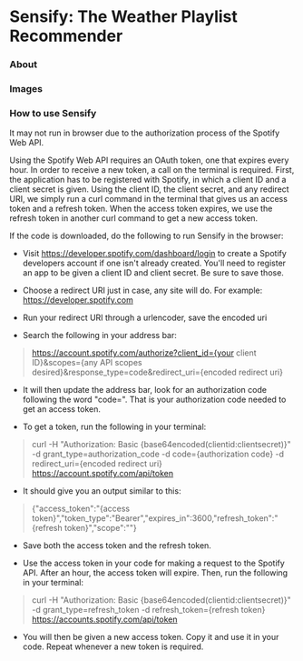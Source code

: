 # Sensify: The Weather Playlist Recommender

### About 

### Images 

### How to use Sensify
It may not run in browser due to the authorization process of the Spotify Web API.

Using the Spotify Web API requires an OAuth token, one that expires every hour. In order to receive a new token, a call on the terminal is required. First, the application has to be registered with Spotify, in which a client ID and a client secret is given. Using the client ID, the client secret, and any redirect URI, we simply run a curl command in the terminal that gives us an access token and a refresh token. When the access token expires, we use the refresh token in another curl command to get a new access token.

If the code is downloaded, do the following to run Sensify in the browser:

* Visit https://developer.spotify.com/dashboard/login to create a Spotify developers account if one isn't already created. You'll need to register an app to be given a client ID and client secret. Be sure to save those.

* Choose a redirect URI just in case, any site will do. For example: https://developer.spotify.com

* Run your redirect URI through a urlencoder, save the encoded uri

* Search the following in your address bar:
> https://account.spotify.com/authorize?client_id={your client ID}&scopes={any API scopes desired}&response_type=code&redirect_uri={encoded redirect uri}

* It will then update the address bar, look for an authorization code following the word "code=". That is your authorization code needed to get an access token.

* To get a token, run the following in your terminal:
> curl -H "Authorization: Basic {base64encoded(clientid:clientsecret)}" -d grant_type=authorization_code -d code={authorization code} -d redirect_uri={encoded redirect uri} https://account.spotify.com/api/token

* It should give you an output similar to this:
> {"access_token":"{access token}","token_type":"Bearer","expires_in":3600,"refresh_token":"{refresh token}","scope":""}

* Save both the access token and the refresh token.

* Use the access token in your code for making a request to the Spotify API. After an hour, the access token will expire. Then, run the following in your terminal:
> curl -H "Authorization: Basic {base64encoded(clientid:clientsecret)}" -d grant_type=refresh_token -d refresh_token={refresh token} https://accounts.spotify.com/api/token

* You will then be given a new access token. Copy it and use it in your code. Repeat whenever a new token is required.